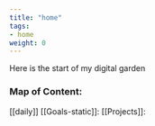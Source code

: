 ```yaml
---
title: "home"
tags:
- home
weight: 0
---
```

Here is the start of my digital garden

### Map of Content:
[[daily]]
[[Goals-static]]:
[[Projects]]:

